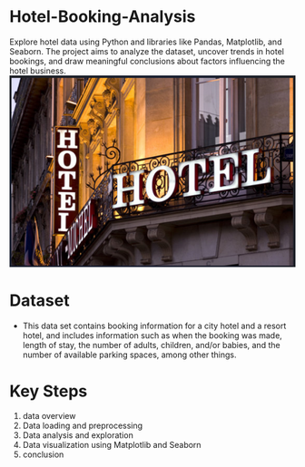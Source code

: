 # Hotel-Booking-Analysis

Explore hotel data using Python and libraries like Pandas, Matplotlib, and Seaborn. The project aims to analyze the dataset, uncover trends in hotel bookings, and draw meaningful conclusions about factors influencing the hotel business.
![hotel](Dataset/hotel_img.png)

# Dataset
- This data set contains booking information for a city hotel and a resort hotel, and includes information such as when the booking was made, length of stay, the number of adults, children, and/or babies, and the number of available parking spaces, among other things.

# Key Steps
1. data overview
2. Data loading and preprocessing
3. Data analysis and exploration
4. Data visualization using Matplotlib and Seaborn
5. conclusion
